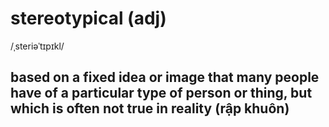 # stereotypical (adj)

/ˌsteriəˈtɪpɪkl/

## based on a fixed idea or image that many people have of a particular type of person or thing, but which is often not true in reality (rập khuôn)